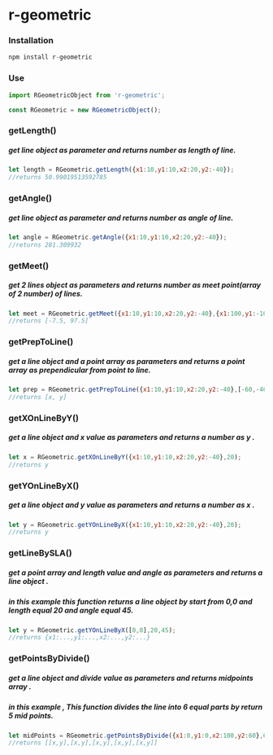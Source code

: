# r-geometric

### Installation

``` javascript
npm install r-geometric
```

### Use

``` javascript
import RGeometricObject from 'r-geometric';

const RGeometric = new RGeometricObject();

```

### getLength()
##### get line object as parameter and returns number as length of line.
``` javascript
let length = RGeometric.getLength({x1:10,y1:10,x2:20,y2:-40});
//returns 50.99019513592785
```

### getAngle()
##### get line object as parameter and returns number as angle of line.
``` javascript
let angle = RGeometric.getAngle({x1:10,y1:10,x2:20,y2:-40});
//returns 281.309932
```

### getMeet()
##### get 2 lines object as parameters and returns number as meet point(array of 2 number) of lines.
``` javascript
let meet = RGeometric.getMeet({x1:10,y1:10,x2:20,y2:-40},{x1:100,y1:-10,x2:40,y2:50});
//returns [-7.5, 97.5]
```
### getPrepToLine()
##### get a line object and a point array as parameters and returns a point array as prependicular from point to line.
``` javascript
let prep = RGeometric.getPrepToLine({x1:10,y1:10,x2:20,y2:-40},[-60,-40]);
//returns [x, y]
```

### getXOnLineByY()
##### get a line object and x value as parameters and returns a number as y .
``` javascript
let x = RGeometric.getXOnLineByY({x1:10,y1:10,x2:20,y2:-40},20);
//returns y
```

### getYOnLineByX()
##### get a line object and y value as parameters and returns a number as x .
``` javascript
let y = RGeometric.getYOnLineByX({x1:10,y1:10,x2:20,y2:-40},20);
//returns y
```
### getLineBySLA()
##### get a point array and length value and angle as parameters and returns a line object .
##### in this example this function returns a line object by start from 0,0 and length equal 20 and angle equal 45.
``` javascript
let y = RGeometric.getYOnLineByX([0,0],20,45);
//returns {x1:...,y1:...,x2:...,y2:...}
```

### getPointsByDivide()
##### get a line object and divide value as parameters and returns midpoints array .
##### in this example , This function divides the line into 6 equal parts by return 5 mid points.
``` javascript
let midPoints = RGeometric.getPointsByDivide({x1:0,y1:0,x2:100,y2:60},6);
//returns [[x,y],[x,y],[x,y],[x,y],[x,y]]
```

